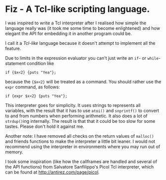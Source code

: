 # Fiz - A Tcl-like scripting language.

I was inspired to write a Tcl interpreter after I realised how simple
the language really was (it took me some time to become enlightened)
and how elegant the API for embedding it in another program could be.

I call it a _Tcl-like_ language because it doesn't attempt to implement all the
feature.

Due to limits in the expression evaluator you can't just write an
`if`- or `while`-statement condition like

    if {$x<2} {puts "Yea"};

because the `{$x<2}` will be treated as a command. You should rather use 
the `expr` command, as follows:

    if {expr $x<2} {puts "Yea"};

This interpreter goes for simplicity. It uses strings to represents all
variables, with the result that it has to use `atoi()` and `snprintf()` to
convert to and from numbers when performing arithmetic. It also does a 
lot of `strdup()`ing internally. The result is that that it could be too
slow for some tastes. Please don't hold it against me.

Another note: I have removed all checks on the return values of `malloc()` and 
friends functions to make the interpreter a little bit leaner. I would not 
recommend using the interpreter in environments where you may run out of memory.

I took some inspiration (like how the callframes are handled and several of the 
API functions) from Salvatore Sanfilippo's Picol Tcl interpreter, which can be 
found at http://antirez.com/page/picol. 

